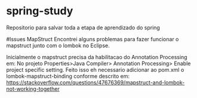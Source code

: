 # spring-study
Repositorio para salvar toda a etapa de aprendizado do spring

#Issues
MapStruct
Encontrei alguns problemas para fazer funcionar o mapstruct junto com o lombok no Eclipse.

Inicialmente o mapstruct precisa da habilitacao do Annotation Processing em: No projeto Properties>Java Compiler> Annotation Processing> Enable project specific setting.
Feito isso eh necessario adicionar ao pom.xml o lombok-mapstruct-binding conforme descrito em: https://stackoverflow.com/questions/47676369/mapstruct-and-lombok-not-working-together
